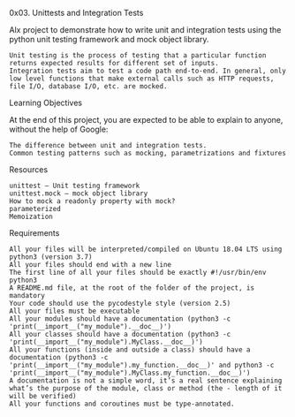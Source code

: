 0x03. Unittests and Integration Tests

Alx project to demonstrate how to write unit and integration tests using the python unit testing framework and mock object library.

    Unit testing is the process of testing that a particular function returns expected results for different set of inputs.
    Integration tests aim to test a code path end-to-end. In general, only low level functions that make external calls such as HTTP requests, file I/O, database I/O, etc. are mocked.

Learning Objectives

At the end of this project, you are expected to be able to explain to anyone, without the help of Google:

    The difference between unit and integration tests.
    Common testing patterns such as mocking, parametrizations and fixtures

Resources

    unittest — Unit testing framework
    unittest.mock — mock object library
    How to mock a readonly property with mock?
    parameterized
    Memoization

Requirements

    All your files will be interpreted/compiled on Ubuntu 18.04 LTS using python3 (version 3.7)
    All your files should end with a new line
    The first line of all your files should be exactly #!/usr/bin/env python3
    A README.md file, at the root of the folder of the project, is mandatory
    Your code should use the pycodestyle style (version 2.5)
    All your files must be executable
    All your modules should have a documentation (python3 -c 'print(__import__("my_module").__doc__)')
    All your classes should have a documentation (python3 -c 'print(__import__("my_module").MyClass.__doc__)')
    All your functions (inside and outside a class) should have a documentation (python3 -c 'print(__import__("my_module").my_function.__doc__)' and python3 -c 'print(__import__("my_module").MyClass.my_function.__doc__)')
    A documentation is not a simple word, it’s a real sentence explaining what’s the purpose of the module, class or method (the - length of it will be verified)
    All your functions and coroutines must be type-annotated.
